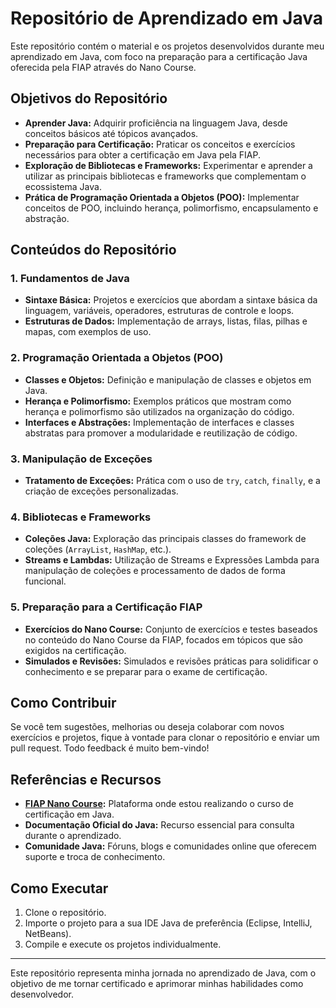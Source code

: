 # Repositório de Aprendizado em Java

Este repositório contém o material e os projetos desenvolvidos durante meu aprendizado em Java, com foco na preparação para a certificação Java oferecida pela FIAP através do Nano Course.

## Objetivos do Repositório

- **Aprender Java:** Adquirir proficiência na linguagem Java, desde conceitos básicos até tópicos avançados.
- **Preparação para Certificação:** Praticar os conceitos e exercícios necessários para obter a certificação em Java pela FIAP.
- **Exploração de Bibliotecas e Frameworks:** Experimentar e aprender a utilizar as principais bibliotecas e frameworks que complementam o ecossistema Java.
- **Prática de Programação Orientada a Objetos (POO):** Implementar conceitos de POO, incluindo herança, polimorfismo, encapsulamento e abstração.

## Conteúdos do Repositório

### 1. Fundamentos de Java
- **Sintaxe Básica:** Projetos e exercícios que abordam a sintaxe básica da linguagem, variáveis, operadores, estruturas de controle e loops.
- **Estruturas de Dados:** Implementação de arrays, listas, filas, pilhas e mapas, com exemplos de uso.

### 2. Programação Orientada a Objetos (POO)
- **Classes e Objetos:** Definição e manipulação de classes e objetos em Java.
- **Herança e Polimorfismo:** Exemplos práticos que mostram como herança e polimorfismo são utilizados na organização do código.
- **Interfaces e Abstrações:** Implementação de interfaces e classes abstratas para promover a modularidade e reutilização de código.

### 3. Manipulação de Exceções
- **Tratamento de Exceções:** Prática com o uso de `try`, `catch`, `finally`, e a criação de exceções personalizadas.

### 4. Bibliotecas e Frameworks
- **Coleções Java:** Exploração das principais classes do framework de coleções (`ArrayList`, `HashMap`, etc.).
- **Streams e Lambdas:** Utilização de Streams e Expressões Lambda para manipulação de coleções e processamento de dados de forma funcional.

### 5. Preparação para a Certificação FIAP
- **Exercícios do Nano Course:** Conjunto de exercícios e testes baseados no conteúdo do Nano Course da FIAP, focados em tópicos que são exigidos na certificação.
- **Simulados e Revisões:** Simulados e revisões práticas para solidificar o conhecimento e se preparar para o exame de certificação.


## Como Contribuir

Se você tem sugestões, melhorias ou deseja colaborar com novos exercícios e projetos, fique à vontade para clonar o repositório e enviar um pull request. Todo feedback é muito bem-vindo!

## Referências e Recursos

- **[FIAP Nano Course](https://www.fiap.com.br/):** Plataforma onde estou realizando o curso de certificação em Java.
- **Documentação Oficial do Java:** Recurso essencial para consulta durante o aprendizado.
- **Comunidade Java:** Fóruns, blogs e comunidades online que oferecem suporte e troca de conhecimento.

## Como Executar

1. Clone o repositório.
2. Importe o projeto para a sua IDE Java de preferência (Eclipse, IntelliJ, NetBeans).
3. Compile e execute os projetos individualmente.

---

Este repositório representa minha jornada no aprendizado de Java, com o objetivo de me tornar certificado e aprimorar minhas habilidades como desenvolvedor.
